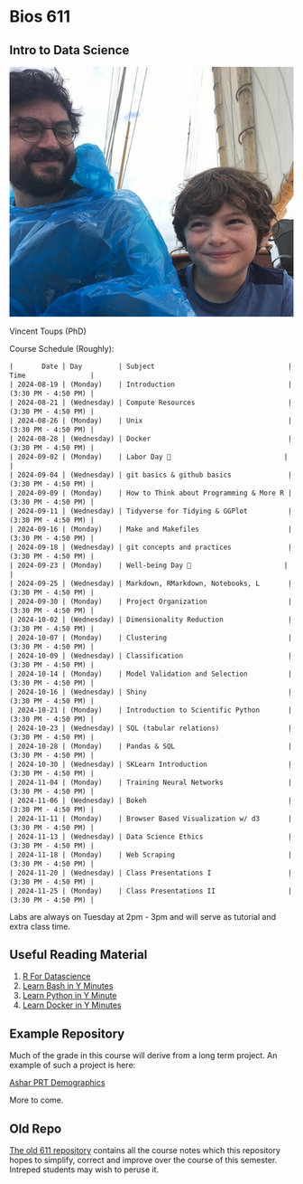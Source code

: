 Bios 611
========
Intro to Data Science
---------------------

![Me](https://github.com/Vincent-Toups/6112024/blob/main/lectures/01-intro/images/vandf.png)



Vincent Toups (PhD)

Course Schedule (Roughly):

```
|       Date | Day         | Subject                                 | Time                |
| 2024-08-19 | (Monday)    | Introduction                            | (3:30 PM - 4:50 PM) |
| 2024-08-21 | (Wednesday) | Compute Resources                       | (3:30 PM - 4:50 PM) |
| 2024-08-26 | (Monday)    | Unix                                    | (3:30 PM - 4:50 PM) |
| 2024-08-28 | (Wednesday) | Docker                                  | (3:30 PM - 4:50 PM) |
| 2024-09-02 | (Monday)    | Labor Day 🌟                            |                     |
| 2024-09-04 | (Wednesday) | git basics & github basics              | (3:30 PM - 4:50 PM) |
| 2024-09-09 | (Monday)    | How to Think about Programming & More R | (3:30 PM - 4:50 PM) |
| 2024-09-11 | (Wednesday) | Tidyverse for Tidying & GGPlot          | (3:30 PM - 4:50 PM) |
| 2024-09-16 | (Monday)    | Make and Makefiles                      | (3:30 PM - 4:50 PM) |
| 2024-09-18 | (Wednesday) | git concepts and practices              | (3:30 PM - 4:50 PM) |
| 2024-09-23 | (Monday)    | Well-being Day 🧘                       |                     |
| 2024-09-25 | (Wednesday) | Markdown, RMarkdown, Notebooks, L       | (3:30 PM - 4:50 PM) |
| 2024-09-30 | (Monday)    | Project Organization                    | (3:30 PM - 4:50 PM) |
| 2024-10-02 | (Wednesday) | Dimensionality Reduction                | (3:30 PM - 4:50 PM) |
| 2024-10-07 | (Monday)    | Clustering                              | (3:30 PM - 4:50 PM) |
| 2024-10-09 | (Wednesday) | Classification                          | (3:30 PM - 4:50 PM) |
| 2024-10-14 | (Monday)    | Model Validation and Selection          | (3:30 PM - 4:50 PM) |
| 2024-10-16 | (Wednesday) | Shiny                                   | (3:30 PM - 4:50 PM) |
| 2024-10-21 | (Monday)    | Introduction to Scientific Python       | (3:30 PM - 4:50 PM) |
| 2024-10-23 | (Wednesday) | SQL (tabular relations)                 | (3:30 PM - 4:50 PM) |
| 2024-10-28 | (Monday)    | Pandas & SQL                            | (3:30 PM - 4:50 PM) |
| 2024-10-30 | (Wednesday) | SKLearn Introduction                    | (3:30 PM - 4:50 PM) |
| 2024-11-04 | (Monday)    | Training Neural Networks                | (3:30 PM - 4:50 PM) |
| 2024-11-06 | (Wednesday) | Bokeh                                   | (3:30 PM - 4:50 PM) |
| 2024-11-11 | (Monday)    | Browser Based Visualization w/ d3       | (3:30 PM - 4:50 PM) |
| 2024-11-13 | (Wednesday) | Data Science Ethics                     | (3:30 PM - 4:50 PM) |
| 2024-11-18 | (Monday)    | Web Scraping                            | (3:30 PM - 4:50 PM) |
| 2024-11-20 | (Wednesday) | Class Presentations I                   | (3:30 PM - 4:50 PM) |
| 2024-11-25 | (Monday)    | Class Presentations II                  | (3:30 PM - 4:50 PM) |
```


Labs are always on Tuesday at 2pm - 3pm and will serve as tutorial and extra class time.

Useful Reading Material
-----------------------

1. [R For Datascience](https://r4ds.hadley.nz/)
2. [Learn Bash in Y Minutes](https://learnxinyminutes.com/docs/bash/)
3. [Learn Python in Y Minute](https://learnxinyminutes.com/docs/python/)
4. [Learn Docker in Y Minutes](https://learnxinyminutes.com/docs/docker/)

Example Repository
------------------

Much of the grade in this course will derive from a long term project. An
example of such a project is here:

[Ashar PRT Demographics](https://github.com/Vincent-Toups/ashar-prt-demographics)

More to come.

Old Repo
--------

[The old 611 repository](https://github.com/Vincent-Toups/datasci611) contains
all the course notes which this repository hopes to simplify, correct and
improve over the course of this semester. Intreped students may wish to peruse it.



